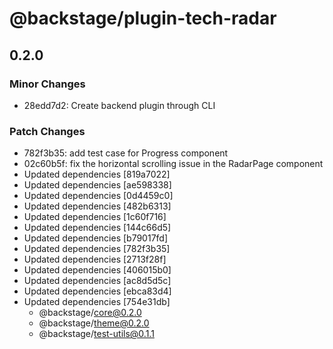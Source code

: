 # @backstage/plugin-tech-radar

## 0.2.0
### Minor Changes

- 28edd7d2: Create backend plugin through CLI

### Patch Changes

- 782f3b35: add test case for Progress component
- 02c60b5f: fix the horizontal scrolling issue in the RadarPage component
- Updated dependencies [819a7022]
- Updated dependencies [ae598338]
- Updated dependencies [0d4459c0]
- Updated dependencies [482b6313]
- Updated dependencies [1c60f716]
- Updated dependencies [144c66d5]
- Updated dependencies [b79017fd]
- Updated dependencies [782f3b35]
- Updated dependencies [2713f28f]
- Updated dependencies [406015b0]
- Updated dependencies [ac8d5d5c]
- Updated dependencies [ebca83d4]
- Updated dependencies [754e31db]
  - @backstage/core@0.2.0
  - @backstage/theme@0.2.0
  - @backstage/test-utils@0.1.1
